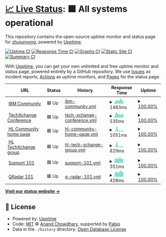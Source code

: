 # [📈 Live Status](https://zhujunyong.github.io/ibm-community-upptime): <!--live status--> **🟩 All systems operational**

This repository contains the open-source uptime monitor and status page for [zhujunyong](https://zhujunyong.github.io/ibm-community-upptime), powered by [Upptime](https://github.com/upptime/upptime).

[![Uptime CI](https://github.com/zhujunyong/ibm-community-upptime/workflows/Uptime%20CI/badge.svg)](https://github.com/zhujunyong/ibm-community-upptime/actions?query=workflow%3A%22Uptime+CI%22)
[![Response Time CI](https://github.com/zhujunyong/ibm-community-upptime/workflows/Response%20Time%20CI/badge.svg)](https://github.com/zhujunyong/ibm-community-upptime/actions?query=workflow%3A%22Response+Time+CI%22)
[![Graphs CI](https://github.com/zhujunyong/ibm-community-upptime/workflows/Graphs%20CI/badge.svg)](https://github.com/zhujunyong/ibm-community-upptime/actions?query=workflow%3A%22Graphs+CI%22)
[![Static Site CI](https://github.com/zhujunyong/ibm-community-upptime/workflows/Static%20Site%20CI/badge.svg)](https://github.com/zhujunyong/ibm-community-upptime/actions?query=workflow%3A%22Static+Site+CI%22)
[![Summary CI](https://github.com/zhujunyong/ibm-community-upptime/workflows/Summary%20CI/badge.svg)](https://github.com/zhujunyong/ibm-community-upptime/actions?query=workflow%3A%22Summary+CI%22)

With [Upptime](https://upptime.js.org), you can get your own unlimited and free uptime monitor and status page, powered entirely by a GitHub repository. We use [Issues](https://github.com/zhujunyong/ibm-community-upptime/issues) as incident reports, [Actions](https://github.com/zhujunyong/ibm-community-upptime/actions) as uptime monitors, and [Pages](https://zhujunyong.github.io/ibm-community-upptime) for the status page.

<!--start: status pages-->
<!-- This summary is generated by Upptime (https://github.com/upptime/upptime) -->
<!-- Do not edit this manually, your changes will be overwritten -->
<!-- prettier-ignore -->
| URL | Status | History | Response Time | Uptime |
| --- | ------ | ------- | ------------- | ------ |
| <img alt="" src="https://www.ibm.com/favicon.ico" height="13"> [IBM Community](https://www.ibm.com/community/) | 🟩 Up | [ibm-community.yml](https://github.com/zhujunyong/ibm-community-upptime/commits/HEAD/history/ibm-community.yml) | <details><summary><img alt="Response time graph" src="./graphs/ibm-community/response-time-week.png" height="20"> 1483ms</summary><br><a href="https://zhujunyong.github.io/ibm-community-upptime/history/ibm-community"><img alt="Response time 1706" src="https://img.shields.io/endpoint?url=https%3A%2F%2Fraw.githubusercontent.com%2Fzhujunyong%2Fibm-community-upptime%2FHEAD%2Fapi%2Fibm-community%2Fresponse-time.json"></a><br><a href="https://zhujunyong.github.io/ibm-community-upptime/history/ibm-community"><img alt="24-hour response time 1835" src="https://img.shields.io/endpoint?url=https%3A%2F%2Fraw.githubusercontent.com%2Fzhujunyong%2Fibm-community-upptime%2FHEAD%2Fapi%2Fibm-community%2Fresponse-time-day.json"></a><br><a href="https://zhujunyong.github.io/ibm-community-upptime/history/ibm-community"><img alt="7-day response time 1483" src="https://img.shields.io/endpoint?url=https%3A%2F%2Fraw.githubusercontent.com%2Fzhujunyong%2Fibm-community-upptime%2FHEAD%2Fapi%2Fibm-community%2Fresponse-time-week.json"></a><br><a href="https://zhujunyong.github.io/ibm-community-upptime/history/ibm-community"><img alt="30-day response time 1473" src="https://img.shields.io/endpoint?url=https%3A%2F%2Fraw.githubusercontent.com%2Fzhujunyong%2Fibm-community-upptime%2FHEAD%2Fapi%2Fibm-community%2Fresponse-time-month.json"></a><br><a href="https://zhujunyong.github.io/ibm-community-upptime/history/ibm-community"><img alt="1-year response time 1706" src="https://img.shields.io/endpoint?url=https%3A%2F%2Fraw.githubusercontent.com%2Fzhujunyong%2Fibm-community-upptime%2FHEAD%2Fapi%2Fibm-community%2Fresponse-time-year.json"></a></details> | <details><summary><a href="https://zhujunyong.github.io/ibm-community-upptime/history/ibm-community">100.00%</a></summary><a href="https://zhujunyong.github.io/ibm-community-upptime/history/ibm-community"><img alt="All-time uptime 99.94%" src="https://img.shields.io/endpoint?url=https%3A%2F%2Fraw.githubusercontent.com%2Fzhujunyong%2Fibm-community-upptime%2FHEAD%2Fapi%2Fibm-community%2Fuptime.json"></a><br><a href="https://zhujunyong.github.io/ibm-community-upptime/history/ibm-community"><img alt="24-hour uptime 100.00%" src="https://img.shields.io/endpoint?url=https%3A%2F%2Fraw.githubusercontent.com%2Fzhujunyong%2Fibm-community-upptime%2FHEAD%2Fapi%2Fibm-community%2Fuptime-day.json"></a><br><a href="https://zhujunyong.github.io/ibm-community-upptime/history/ibm-community"><img alt="7-day uptime 100.00%" src="https://img.shields.io/endpoint?url=https%3A%2F%2Fraw.githubusercontent.com%2Fzhujunyong%2Fibm-community-upptime%2FHEAD%2Fapi%2Fibm-community%2Fuptime-week.json"></a><br><a href="https://zhujunyong.github.io/ibm-community-upptime/history/ibm-community"><img alt="30-day uptime 99.94%" src="https://img.shields.io/endpoint?url=https%3A%2F%2Fraw.githubusercontent.com%2Fzhujunyong%2Fibm-community-upptime%2FHEAD%2Fapi%2Fibm-community%2Fuptime-month.json"></a><br><a href="https://zhujunyong.github.io/ibm-community-upptime/history/ibm-community"><img alt="1-year uptime 99.94%" src="https://img.shields.io/endpoint?url=https%3A%2F%2Fraw.githubusercontent.com%2Fzhujunyong%2Fibm-community-upptime%2FHEAD%2Fapi%2Fibm-community%2Fuptime-year.json"></a></details>
| <img alt="" src="https://www.ibm.com/favicon.ico" height="13"> [TechXchange Conference](https://www.ibm.com/community/ibm-techxchange-conference/) | 🟩 Up | [tech-xchange-conference.yml](https://github.com/zhujunyong/ibm-community-upptime/commits/HEAD/history/tech-xchange-conference.yml) | <details><summary><img alt="Response time graph" src="./graphs/tech-xchange-conference/response-time-week.png" height="20"> 535ms</summary><br><a href="https://zhujunyong.github.io/ibm-community-upptime/history/tech-xchange-conference"><img alt="Response time 535" src="https://img.shields.io/endpoint?url=https%3A%2F%2Fraw.githubusercontent.com%2Fzhujunyong%2Fibm-community-upptime%2FHEAD%2Fapi%2Ftech-xchange-conference%2Fresponse-time.json"></a><br><a href="https://zhujunyong.github.io/ibm-community-upptime/history/tech-xchange-conference"><img alt="24-hour response time 706" src="https://img.shields.io/endpoint?url=https%3A%2F%2Fraw.githubusercontent.com%2Fzhujunyong%2Fibm-community-upptime%2FHEAD%2Fapi%2Ftech-xchange-conference%2Fresponse-time-day.json"></a><br><a href="https://zhujunyong.github.io/ibm-community-upptime/history/tech-xchange-conference"><img alt="7-day response time 535" src="https://img.shields.io/endpoint?url=https%3A%2F%2Fraw.githubusercontent.com%2Fzhujunyong%2Fibm-community-upptime%2FHEAD%2Fapi%2Ftech-xchange-conference%2Fresponse-time-week.json"></a><br><a href="https://zhujunyong.github.io/ibm-community-upptime/history/tech-xchange-conference"><img alt="30-day response time 588" src="https://img.shields.io/endpoint?url=https%3A%2F%2Fraw.githubusercontent.com%2Fzhujunyong%2Fibm-community-upptime%2FHEAD%2Fapi%2Ftech-xchange-conference%2Fresponse-time-month.json"></a><br><a href="https://zhujunyong.github.io/ibm-community-upptime/history/tech-xchange-conference"><img alt="1-year response time 535" src="https://img.shields.io/endpoint?url=https%3A%2F%2Fraw.githubusercontent.com%2Fzhujunyong%2Fibm-community-upptime%2FHEAD%2Fapi%2Ftech-xchange-conference%2Fresponse-time-year.json"></a></details> | <details><summary><a href="https://zhujunyong.github.io/ibm-community-upptime/history/tech-xchange-conference">100.00%</a></summary><a href="https://zhujunyong.github.io/ibm-community-upptime/history/tech-xchange-conference"><img alt="All-time uptime 99.97%" src="https://img.shields.io/endpoint?url=https%3A%2F%2Fraw.githubusercontent.com%2Fzhujunyong%2Fibm-community-upptime%2FHEAD%2Fapi%2Ftech-xchange-conference%2Fuptime.json"></a><br><a href="https://zhujunyong.github.io/ibm-community-upptime/history/tech-xchange-conference"><img alt="24-hour uptime 100.00%" src="https://img.shields.io/endpoint?url=https%3A%2F%2Fraw.githubusercontent.com%2Fzhujunyong%2Fibm-community-upptime%2FHEAD%2Fapi%2Ftech-xchange-conference%2Fuptime-day.json"></a><br><a href="https://zhujunyong.github.io/ibm-community-upptime/history/tech-xchange-conference"><img alt="7-day uptime 100.00%" src="https://img.shields.io/endpoint?url=https%3A%2F%2Fraw.githubusercontent.com%2Fzhujunyong%2Fibm-community-upptime%2FHEAD%2Fapi%2Ftech-xchange-conference%2Fuptime-week.json"></a><br><a href="https://zhujunyong.github.io/ibm-community-upptime/history/tech-xchange-conference"><img alt="30-day uptime 99.94%" src="https://img.shields.io/endpoint?url=https%3A%2F%2Fraw.githubusercontent.com%2Fzhujunyong%2Fibm-community-upptime%2FHEAD%2Fapi%2Ftech-xchange-conference%2Fuptime-month.json"></a><br><a href="https://zhujunyong.github.io/ibm-community-upptime/history/tech-xchange-conference"><img alt="1-year uptime 99.97%" src="https://img.shields.io/endpoint?url=https%3A%2F%2Fraw.githubusercontent.com%2Fzhujunyong%2Fibm-community-upptime%2FHEAD%2Fapi%2Ftech-xchange-conference%2Fuptime-year.json"></a></details>
| <img alt="" src="https://www.ibm.com/favicon.ico" height="13"> [HL Community home page](https://community.ibm.com/community/user/home) | 🟩 Up | [hl-community-home-page.yml](https://github.com/zhujunyong/ibm-community-upptime/commits/HEAD/history/hl-community-home-page.yml) | <details><summary><img alt="Response time graph" src="./graphs/hl-community-home-page/response-time-week.png" height="20"> 1051ms</summary><br><a href="https://zhujunyong.github.io/ibm-community-upptime/history/hl-community-home-page"><img alt="Response time 533" src="https://img.shields.io/endpoint?url=https%3A%2F%2Fraw.githubusercontent.com%2Fzhujunyong%2Fibm-community-upptime%2FHEAD%2Fapi%2Fhl-community-home-page%2Fresponse-time.json"></a><br><a href="https://zhujunyong.github.io/ibm-community-upptime/history/hl-community-home-page"><img alt="24-hour response time 961" src="https://img.shields.io/endpoint?url=https%3A%2F%2Fraw.githubusercontent.com%2Fzhujunyong%2Fibm-community-upptime%2FHEAD%2Fapi%2Fhl-community-home-page%2Fresponse-time-day.json"></a><br><a href="https://zhujunyong.github.io/ibm-community-upptime/history/hl-community-home-page"><img alt="7-day response time 1051" src="https://img.shields.io/endpoint?url=https%3A%2F%2Fraw.githubusercontent.com%2Fzhujunyong%2Fibm-community-upptime%2FHEAD%2Fapi%2Fhl-community-home-page%2Fresponse-time-week.json"></a><br><a href="https://zhujunyong.github.io/ibm-community-upptime/history/hl-community-home-page"><img alt="30-day response time 791" src="https://img.shields.io/endpoint?url=https%3A%2F%2Fraw.githubusercontent.com%2Fzhujunyong%2Fibm-community-upptime%2FHEAD%2Fapi%2Fhl-community-home-page%2Fresponse-time-month.json"></a><br><a href="https://zhujunyong.github.io/ibm-community-upptime/history/hl-community-home-page"><img alt="1-year response time 533" src="https://img.shields.io/endpoint?url=https%3A%2F%2Fraw.githubusercontent.com%2Fzhujunyong%2Fibm-community-upptime%2FHEAD%2Fapi%2Fhl-community-home-page%2Fresponse-time-year.json"></a></details> | <details><summary><a href="https://zhujunyong.github.io/ibm-community-upptime/history/hl-community-home-page">100.00%</a></summary><a href="https://zhujunyong.github.io/ibm-community-upptime/history/hl-community-home-page"><img alt="All-time uptime 99.98%" src="https://img.shields.io/endpoint?url=https%3A%2F%2Fraw.githubusercontent.com%2Fzhujunyong%2Fibm-community-upptime%2FHEAD%2Fapi%2Fhl-community-home-page%2Fuptime.json"></a><br><a href="https://zhujunyong.github.io/ibm-community-upptime/history/hl-community-home-page"><img alt="24-hour uptime 100.00%" src="https://img.shields.io/endpoint?url=https%3A%2F%2Fraw.githubusercontent.com%2Fzhujunyong%2Fibm-community-upptime%2FHEAD%2Fapi%2Fhl-community-home-page%2Fuptime-day.json"></a><br><a href="https://zhujunyong.github.io/ibm-community-upptime/history/hl-community-home-page"><img alt="7-day uptime 100.00%" src="https://img.shields.io/endpoint?url=https%3A%2F%2Fraw.githubusercontent.com%2Fzhujunyong%2Fibm-community-upptime%2FHEAD%2Fapi%2Fhl-community-home-page%2Fuptime-week.json"></a><br><a href="https://zhujunyong.github.io/ibm-community-upptime/history/hl-community-home-page"><img alt="30-day uptime 99.94%" src="https://img.shields.io/endpoint?url=https%3A%2F%2Fraw.githubusercontent.com%2Fzhujunyong%2Fibm-community-upptime%2FHEAD%2Fapi%2Fhl-community-home-page%2Fuptime-month.json"></a><br><a href="https://zhujunyong.github.io/ibm-community-upptime/history/hl-community-home-page"><img alt="1-year uptime 99.98%" src="https://img.shields.io/endpoint?url=https%3A%2F%2Fraw.githubusercontent.com%2Fzhujunyong%2Fibm-community-upptime%2FHEAD%2Fapi%2Fhl-community-home-page%2Fuptime-year.json"></a></details>
| <img alt="" src="https://www.ibm.com/favicon.ico" height="13"> [HL TechXchange group](https://community.ibm.com/community/user/communities/community-home?CommunityKey=8c64553a-86a9-4af3-a2e6-55826c69b4e2) | 🟩 Up | [hl-tech-xchange-group.yml](https://github.com/zhujunyong/ibm-community-upptime/commits/HEAD/history/hl-tech-xchange-group.yml) | <details><summary><img alt="Response time graph" src="./graphs/hl-tech-xchange-group/response-time-week.png" height="20"> 829ms</summary><br><a href="https://zhujunyong.github.io/ibm-community-upptime/history/hl-tech-xchange-group"><img alt="Response time 2316" src="https://img.shields.io/endpoint?url=https%3A%2F%2Fraw.githubusercontent.com%2Fzhujunyong%2Fibm-community-upptime%2FHEAD%2Fapi%2Fhl-tech-xchange-group%2Fresponse-time.json"></a><br><a href="https://zhujunyong.github.io/ibm-community-upptime/history/hl-tech-xchange-group"><img alt="24-hour response time 509" src="https://img.shields.io/endpoint?url=https%3A%2F%2Fraw.githubusercontent.com%2Fzhujunyong%2Fibm-community-upptime%2FHEAD%2Fapi%2Fhl-tech-xchange-group%2Fresponse-time-day.json"></a><br><a href="https://zhujunyong.github.io/ibm-community-upptime/history/hl-tech-xchange-group"><img alt="7-day response time 829" src="https://img.shields.io/endpoint?url=https%3A%2F%2Fraw.githubusercontent.com%2Fzhujunyong%2Fibm-community-upptime%2FHEAD%2Fapi%2Fhl-tech-xchange-group%2Fresponse-time-week.json"></a><br><a href="https://zhujunyong.github.io/ibm-community-upptime/history/hl-tech-xchange-group"><img alt="30-day response time 669" src="https://img.shields.io/endpoint?url=https%3A%2F%2Fraw.githubusercontent.com%2Fzhujunyong%2Fibm-community-upptime%2FHEAD%2Fapi%2Fhl-tech-xchange-group%2Fresponse-time-month.json"></a><br><a href="https://zhujunyong.github.io/ibm-community-upptime/history/hl-tech-xchange-group"><img alt="1-year response time 2316" src="https://img.shields.io/endpoint?url=https%3A%2F%2Fraw.githubusercontent.com%2Fzhujunyong%2Fibm-community-upptime%2FHEAD%2Fapi%2Fhl-tech-xchange-group%2Fresponse-time-year.json"></a></details> | <details><summary><a href="https://zhujunyong.github.io/ibm-community-upptime/history/hl-tech-xchange-group">100.00%</a></summary><a href="https://zhujunyong.github.io/ibm-community-upptime/history/hl-tech-xchange-group"><img alt="All-time uptime 99.96%" src="https://img.shields.io/endpoint?url=https%3A%2F%2Fraw.githubusercontent.com%2Fzhujunyong%2Fibm-community-upptime%2FHEAD%2Fapi%2Fhl-tech-xchange-group%2Fuptime.json"></a><br><a href="https://zhujunyong.github.io/ibm-community-upptime/history/hl-tech-xchange-group"><img alt="24-hour uptime 100.00%" src="https://img.shields.io/endpoint?url=https%3A%2F%2Fraw.githubusercontent.com%2Fzhujunyong%2Fibm-community-upptime%2FHEAD%2Fapi%2Fhl-tech-xchange-group%2Fuptime-day.json"></a><br><a href="https://zhujunyong.github.io/ibm-community-upptime/history/hl-tech-xchange-group"><img alt="7-day uptime 100.00%" src="https://img.shields.io/endpoint?url=https%3A%2F%2Fraw.githubusercontent.com%2Fzhujunyong%2Fibm-community-upptime%2FHEAD%2Fapi%2Fhl-tech-xchange-group%2Fuptime-week.json"></a><br><a href="https://zhujunyong.github.io/ibm-community-upptime/history/hl-tech-xchange-group"><img alt="30-day uptime 100.00%" src="https://img.shields.io/endpoint?url=https%3A%2F%2Fraw.githubusercontent.com%2Fzhujunyong%2Fibm-community-upptime%2FHEAD%2Fapi%2Fhl-tech-xchange-group%2Fuptime-month.json"></a><br><a href="https://zhujunyong.github.io/ibm-community-upptime/history/hl-tech-xchange-group"><img alt="1-year uptime 99.96%" src="https://img.shields.io/endpoint?url=https%3A%2F%2Fraw.githubusercontent.com%2Fzhujunyong%2Fibm-community-upptime%2FHEAD%2Fapi%2Fhl-tech-xchange-group%2Fuptime-year.json"></a></details>
| <img alt="" src="https://www.ibm.com/favicon.ico" height="13"> [Support 101](https://www.ibm.com/community/101/) | 🟩 Up | [support-101.yml](https://github.com/zhujunyong/ibm-community-upptime/commits/HEAD/history/support-101.yml) | <details><summary><img alt="Response time graph" src="./graphs/support-101/response-time-week.png" height="20"> 351ms</summary><br><a href="https://zhujunyong.github.io/ibm-community-upptime/history/support-101"><img alt="Response time 470" src="https://img.shields.io/endpoint?url=https%3A%2F%2Fraw.githubusercontent.com%2Fzhujunyong%2Fibm-community-upptime%2FHEAD%2Fapi%2Fsupport-101%2Fresponse-time.json"></a><br><a href="https://zhujunyong.github.io/ibm-community-upptime/history/support-101"><img alt="24-hour response time 575" src="https://img.shields.io/endpoint?url=https%3A%2F%2Fraw.githubusercontent.com%2Fzhujunyong%2Fibm-community-upptime%2FHEAD%2Fapi%2Fsupport-101%2Fresponse-time-day.json"></a><br><a href="https://zhujunyong.github.io/ibm-community-upptime/history/support-101"><img alt="7-day response time 351" src="https://img.shields.io/endpoint?url=https%3A%2F%2Fraw.githubusercontent.com%2Fzhujunyong%2Fibm-community-upptime%2FHEAD%2Fapi%2Fsupport-101%2Fresponse-time-week.json"></a><br><a href="https://zhujunyong.github.io/ibm-community-upptime/history/support-101"><img alt="30-day response time 886" src="https://img.shields.io/endpoint?url=https%3A%2F%2Fraw.githubusercontent.com%2Fzhujunyong%2Fibm-community-upptime%2FHEAD%2Fapi%2Fsupport-101%2Fresponse-time-month.json"></a><br><a href="https://zhujunyong.github.io/ibm-community-upptime/history/support-101"><img alt="1-year response time 470" src="https://img.shields.io/endpoint?url=https%3A%2F%2Fraw.githubusercontent.com%2Fzhujunyong%2Fibm-community-upptime%2FHEAD%2Fapi%2Fsupport-101%2Fresponse-time-year.json"></a></details> | <details><summary><a href="https://zhujunyong.github.io/ibm-community-upptime/history/support-101">100.00%</a></summary><a href="https://zhujunyong.github.io/ibm-community-upptime/history/support-101"><img alt="All-time uptime 100.00%" src="https://img.shields.io/endpoint?url=https%3A%2F%2Fraw.githubusercontent.com%2Fzhujunyong%2Fibm-community-upptime%2FHEAD%2Fapi%2Fsupport-101%2Fuptime.json"></a><br><a href="https://zhujunyong.github.io/ibm-community-upptime/history/support-101"><img alt="24-hour uptime 100.00%" src="https://img.shields.io/endpoint?url=https%3A%2F%2Fraw.githubusercontent.com%2Fzhujunyong%2Fibm-community-upptime%2FHEAD%2Fapi%2Fsupport-101%2Fuptime-day.json"></a><br><a href="https://zhujunyong.github.io/ibm-community-upptime/history/support-101"><img alt="7-day uptime 100.00%" src="https://img.shields.io/endpoint?url=https%3A%2F%2Fraw.githubusercontent.com%2Fzhujunyong%2Fibm-community-upptime%2FHEAD%2Fapi%2Fsupport-101%2Fuptime-week.json"></a><br><a href="https://zhujunyong.github.io/ibm-community-upptime/history/support-101"><img alt="30-day uptime 100.00%" src="https://img.shields.io/endpoint?url=https%3A%2F%2Fraw.githubusercontent.com%2Fzhujunyong%2Fibm-community-upptime%2FHEAD%2Fapi%2Fsupport-101%2Fuptime-month.json"></a><br><a href="https://zhujunyong.github.io/ibm-community-upptime/history/support-101"><img alt="1-year uptime 100.00%" src="https://img.shields.io/endpoint?url=https%3A%2F%2Fraw.githubusercontent.com%2Fzhujunyong%2Fibm-community-upptime%2FHEAD%2Fapi%2Fsupport-101%2Fuptime-year.json"></a></details>
| <img alt="" src="https://www.ibm.com/favicon.ico" height="13"> [QRadar 101](https://www.ibm.com/community/101/qradar/) | 🟩 Up | [q-radar-101.yml](https://github.com/zhujunyong/ibm-community-upptime/commits/HEAD/history/q-radar-101.yml) | <details><summary><img alt="Response time graph" src="./graphs/q-radar-101/response-time-week.png" height="20"> 428ms</summary><br><a href="https://zhujunyong.github.io/ibm-community-upptime/history/q-radar-101"><img alt="Response time 471" src="https://img.shields.io/endpoint?url=https%3A%2F%2Fraw.githubusercontent.com%2Fzhujunyong%2Fibm-community-upptime%2FHEAD%2Fapi%2Fq-radar-101%2Fresponse-time.json"></a><br><a href="https://zhujunyong.github.io/ibm-community-upptime/history/q-radar-101"><img alt="24-hour response time 600" src="https://img.shields.io/endpoint?url=https%3A%2F%2Fraw.githubusercontent.com%2Fzhujunyong%2Fibm-community-upptime%2FHEAD%2Fapi%2Fq-radar-101%2Fresponse-time-day.json"></a><br><a href="https://zhujunyong.github.io/ibm-community-upptime/history/q-radar-101"><img alt="7-day response time 428" src="https://img.shields.io/endpoint?url=https%3A%2F%2Fraw.githubusercontent.com%2Fzhujunyong%2Fibm-community-upptime%2FHEAD%2Fapi%2Fq-radar-101%2Fresponse-time-week.json"></a><br><a href="https://zhujunyong.github.io/ibm-community-upptime/history/q-radar-101"><img alt="30-day response time 567" src="https://img.shields.io/endpoint?url=https%3A%2F%2Fraw.githubusercontent.com%2Fzhujunyong%2Fibm-community-upptime%2FHEAD%2Fapi%2Fq-radar-101%2Fresponse-time-month.json"></a><br><a href="https://zhujunyong.github.io/ibm-community-upptime/history/q-radar-101"><img alt="1-year response time 471" src="https://img.shields.io/endpoint?url=https%3A%2F%2Fraw.githubusercontent.com%2Fzhujunyong%2Fibm-community-upptime%2FHEAD%2Fapi%2Fq-radar-101%2Fresponse-time-year.json"></a></details> | <details><summary><a href="https://zhujunyong.github.io/ibm-community-upptime/history/q-radar-101">100.00%</a></summary><a href="https://zhujunyong.github.io/ibm-community-upptime/history/q-radar-101"><img alt="All-time uptime 100.00%" src="https://img.shields.io/endpoint?url=https%3A%2F%2Fraw.githubusercontent.com%2Fzhujunyong%2Fibm-community-upptime%2FHEAD%2Fapi%2Fq-radar-101%2Fuptime.json"></a><br><a href="https://zhujunyong.github.io/ibm-community-upptime/history/q-radar-101"><img alt="24-hour uptime 100.00%" src="https://img.shields.io/endpoint?url=https%3A%2F%2Fraw.githubusercontent.com%2Fzhujunyong%2Fibm-community-upptime%2FHEAD%2Fapi%2Fq-radar-101%2Fuptime-day.json"></a><br><a href="https://zhujunyong.github.io/ibm-community-upptime/history/q-radar-101"><img alt="7-day uptime 100.00%" src="https://img.shields.io/endpoint?url=https%3A%2F%2Fraw.githubusercontent.com%2Fzhujunyong%2Fibm-community-upptime%2FHEAD%2Fapi%2Fq-radar-101%2Fuptime-week.json"></a><br><a href="https://zhujunyong.github.io/ibm-community-upptime/history/q-radar-101"><img alt="30-day uptime 100.00%" src="https://img.shields.io/endpoint?url=https%3A%2F%2Fraw.githubusercontent.com%2Fzhujunyong%2Fibm-community-upptime%2FHEAD%2Fapi%2Fq-radar-101%2Fuptime-month.json"></a><br><a href="https://zhujunyong.github.io/ibm-community-upptime/history/q-radar-101"><img alt="1-year uptime 100.00%" src="https://img.shields.io/endpoint?url=https%3A%2F%2Fraw.githubusercontent.com%2Fzhujunyong%2Fibm-community-upptime%2FHEAD%2Fapi%2Fq-radar-101%2Fuptime-year.json"></a></details>

<!--end: status pages-->

[**Visit our status website →**](https://zhujunyong.github.io/ibm-community-upptime)

## 📄 License

- Powered by: [Upptime](https://github.com/upptime/upptime)
- Code: [MIT](./LICENSE) © [Anand Chowdhary](https://anandchowdhary.com), supported by [Pabio](https://pabio.com)
- Data in the `./history` directory: [Open Database License](https://opendatacommons.org/licenses/odbl/1-0/)
